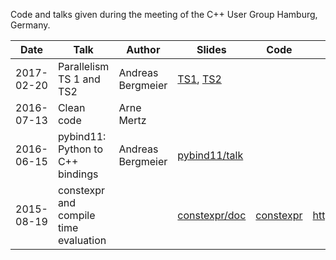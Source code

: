 Code and talks given during the meeting of the C++ User Group Hamburg, Germany.

| Date       | Talk                                  | Author            | Slides                         | Code                   | Additional information          |
|------------|---------------------------------------|-------------------|--------------------------------|------------------------|---------------------------------|
| 2017-02-20 | Parallelism TS 1 and TS2              | Andreas Bergmeier | [TS1](parallelism/ts1), [TS2](parallelism/ts2) |
| 2016-07-13 | Clean code                            | Arne Mertz        |                                |                        |                                 |
| 2016-06-15 | pybind11: Python to C++ bindings      | Andreas Bergmeier | [pybind11/talk](pybind11/talk) |                        |                                 |
| 2015-08-19 | constexpr and compile time evaluation |                   | [constexpr/doc](constexpr/doc) | [constexpr](constexpr) | https://github.com/valpo/sudoku |
